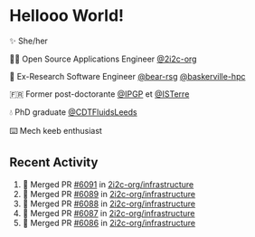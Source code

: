 # Hellooo World!

✨ She/her

👩‍💻 Open Source Applications Engineer [@2i2c-org](https://2i2c.org/)

🐻 Ex-Research Software Engineer [@bear-rsg](https://github.com/bear-rsg) [@baskerville-hpc](https://github.com/baskerville-hpc) 

🇫🇷 Former post-doctorante [@IPGP](https://github.com/IPGP) et [@ISTerre](https://www.isterre.fr/) 

💧 PhD graduate [@CDTFluidsLeeds](https://fluid-dynamics.leeds.ac.uk/) 

⌨️ Mech keeb enthusiast 

## Recent Activity 

<!--START_SECTION:activity-->
1. 🎉 Merged PR [#6091](https://github.com/2i2c-org/infrastructure/pull/6091) in [2i2c-org/infrastructure](https://github.com/2i2c-org/infrastructure)
2. 🎉 Merged PR [#6089](https://github.com/2i2c-org/infrastructure/pull/6089) in [2i2c-org/infrastructure](https://github.com/2i2c-org/infrastructure)
3. 🎉 Merged PR [#6088](https://github.com/2i2c-org/infrastructure/pull/6088) in [2i2c-org/infrastructure](https://github.com/2i2c-org/infrastructure)
4. 🎉 Merged PR [#6087](https://github.com/2i2c-org/infrastructure/pull/6087) in [2i2c-org/infrastructure](https://github.com/2i2c-org/infrastructure)
5. 🎉 Merged PR [#6086](https://github.com/2i2c-org/infrastructure/pull/6086) in [2i2c-org/infrastructure](https://github.com/2i2c-org/infrastructure)
<!--END_SECTION:activity-->
